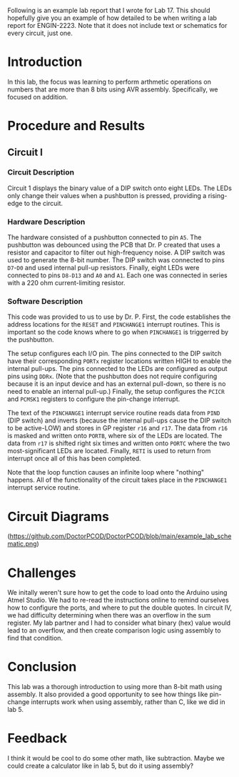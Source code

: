 Following is an example lab report that I wrote for Lab 17. This should hopefully give you an example of how detailed to be when writing a lab report for ENGIN-2223. Note that it does not include text or schematics for every circuit, just one.

# Introduction
In this lab, the focus was learning to perform arthmetic operations on numbers that are more than 8 bits using AVR assembly. Specifically, we focused on addition. 

# Procedure and Results

## Circuit I

### Circuit Description

Circuit 1 displays the binary value of a DIP switch onto eight LEDs. The LEDs only change their values when a pushbutton is pressed, providing a rising-edge to the circuit.

### Hardware Description

The hardware consisted of a pushbutton connected to pin `A5`. The pushbutton was debounced using the PCB that Dr. P created that uses a resistor and capacitor to filter out high-frequency noise. A DIP switch was used to generate the 8-bit number. The DIP switch was connected to pins `D7`-`D0` and used internal pull-up resistors. Finally, eight LEDs were connected to pins `D8-D13` and `A0` and `A1`. Each one was connected in series with a 220 ohm current-limiting resistor.

### Software Description

This code was provided to us to use by Dr. P. First, the code establishes the address locations for the `RESET` and `PINCHANGE1` interrupt routines. This is important so the code knows where to go when `PINCHANGE1` is triggerred by the pushbutton. 

The setup configures each I/O pin. The pins connected to the DIP switch have their corresponding `PORTx` register locations written HIGH to enable the internal pull-ups. The pins connected to the LEDs are configured as output pins using `DDRx`. (Note that the pushbutton does not require configuring because it is an input device and has an external pull-down, so there is no need to enable an internal pull-up.) Finally, the setup configures the `PCICR` and `PCMSK1` registers to configure the pin-change interrupt. 

The text of the `PINCHANGE1` interrupt service routine reads data from `PIND` (DIP switch) and inverts (because the internal pull-ups cause the DIP switch to be active-LOW) and stores in GP register `r16` and `r17`. The data from `r16` is masked and written onto `PORTB`, where six of the LEDs are located. The data from `r17` is shifted right six times and written onto `PORTC` where the two most-significant LEDs are located. Finally, `RETI` is used to return from interrupt once all of this has been completed.

Note that the loop function causes an infinite loop where "nothing" happens. All of the functionality of the circuit takes place in the `PINCHANGE1` interrupt service routine.

# Circuit Diagrams

(https://github.com/DoctorPCOD/DoctorPCOD/blob/main/example_lab_schematic.png)

# Challenges

We initally weren't sure how to get the code to load onto the Arduino using Atmel Studio. We had to re-read the instructions online to remind ourselves how to configure the ports, and where to put the double quotes. In circuit IV, we had difficulty determining when there was an overflow in the sum register. My lab partner and I had to consider what binary (hex) value would lead to an overflow, and then create comparison logic using assembly to find that condition. 

# Conclusion

This lab was a thorough introduction to using more than 8-bit math using assembly. It also provided a good opportunity to see how things like pin-change interrupts work when using assembly, rather than C, like we did in lab 5.

# Feedback

I think it would be cool to do some other math, like subtraction. Maybe we could create a calculator like in lab 5, but do it using assembly?
